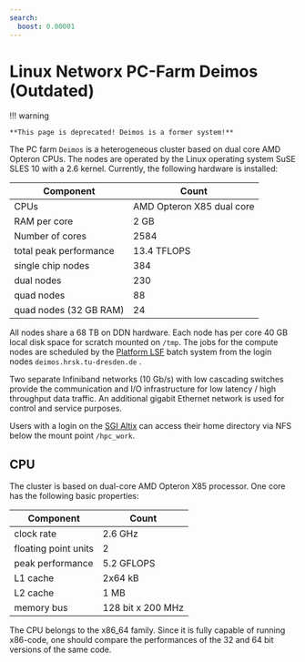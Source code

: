 ```yaml
---
search:
  boost: 0.00001
---
```


# Linux Networx PC-Farm Deimos (Outdated)

!!! warning

    **This page is deprecated! Deimos is a former system!**

The PC farm `Deimos` is a heterogeneous cluster based on dual core AMD Opteron CPUs. The nodes are
operated by the Linux operating system SuSE SLES 10 with a 2.6 kernel. Currently, the following
hardware is installed:

| Component | Count |
|-----------|-------|
|CPUs |AMD Opteron X85 dual core |
|RAM per core |2 GB |
|Number of cores |2584 |
|total peak performance |13.4 TFLOPS |
|single chip nodes |384 |
|dual nodes |230 |
|quad nodes |88 |
|quad nodes (32 GB RAM) |24 |

All nodes share a 68 TB on DDN hardware. Each node has per core 40 GB local disk space for scratch
mounted on `/tmp`. The jobs for the compute nodes are scheduled by the
[Platform LSF](platform_lsf.md)
batch system from the login nodes `deimos.hrsk.tu-dresden.de` .

Two separate Infiniband networks (10 Gb/s) with low cascading switches provide the communication and
I/O infrastructure for low latency / high throughput data traffic. An additional gigabit Ethernet
network is used for control and service purposes.

Users with a login on the [SGI Altix](system_altix.md) can access their home directory via NFS
below the mount point `/hpc_work`.

## CPU

The cluster is based on dual-core AMD Opteron X85 processor. One core has the following basic
properties:

| Component | Count |
|-----------|-------|
|clock rate |2.6 GHz |
|floating point units |2 |
|peak performance |5.2 GFLOPS |
|L1 cache |2x64 kB |
|L2 cache |1 MB |
|memory bus |128 bit x 200 MHz |

The CPU belongs to the x86_64 family. Since it is fully capable of running x86-code, one should
compare the performances of the 32 and 64 bit versions of the same code.
